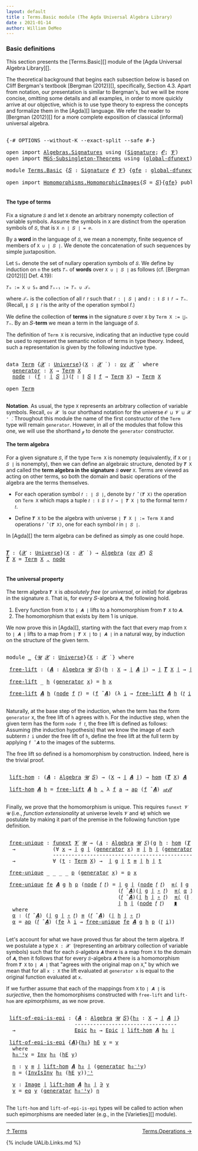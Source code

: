 ```yaml
---
layout: default
title : Terms.Basic module (The Agda Universal Algebra Library)
date : 2021-01-14
author: William DeMeo
---
```


### <a id="basic-definitions">Basic definitions</a>

This section presents the [Terms.Basic][] module of the [Agda Universal Algebra Library][].

The theoretical background that begins each subsection below is based on Cliff Bergman's textbook [Bergman (2012)][], specifically, Section 4.3.  Apart from notation, our presentation is similar to Bergman's, but we will be more concise, omitting some details and all examples, in order to more quickly arrive at our objective, which is to use type theory to express the concepts and formalize them in the [Agda][] language.  We refer the reader to [Bergman (2012)][] for a more complete exposition of classical (informal) universal algebra.

<pre class="Agda">

<a id="833" class="Symbol">{-#</a> <a id="837" class="Keyword">OPTIONS</a> <a id="845" class="Pragma">--without-K</a> <a id="857" class="Pragma">--exact-split</a> <a id="871" class="Pragma">--safe</a> <a id="878" class="Symbol">#-}</a>

<a id="883" class="Keyword">open</a> <a id="888" class="Keyword">import</a> <a id="895" href="Algebras.Signatures.html" class="Module">Algebras.Signatures</a> <a id="915" class="Keyword">using</a> <a id="921" class="Symbol">(</a><a id="922" href="Algebras.Signatures.html#1299" class="Function">Signature</a><a id="931" class="Symbol">;</a> <a id="933" href="Prelude.Preliminaries.html#5595" class="Generalizable">𝓞</a><a id="934" class="Symbol">;</a> <a id="936" href="Universes.html#262" class="Generalizable">𝓥</a><a id="937" class="Symbol">)</a>
<a id="939" class="Keyword">open</a> <a id="944" class="Keyword">import</a> <a id="951" href="MGS-Subsingleton-Theorems.html" class="Module">MGS-Subsingleton-Theorems</a> <a id="977" class="Keyword">using</a> <a id="983" class="Symbol">(</a><a id="984" href="MGS-Subsingleton-Theorems.html#3468" class="Function">global-dfunext</a><a id="998" class="Symbol">)</a>

<a id="1001" class="Keyword">module</a> <a id="1008" href="Terms.Basic.html" class="Module">Terms.Basic</a> <a id="1020" class="Symbol">{</a><a id="1021" href="Terms.Basic.html#1021" class="Bound">𝑆</a> <a id="1023" class="Symbol">:</a> <a id="1025" href="Algebras.Signatures.html#1299" class="Function">Signature</a> <a id="1035" href="Prelude.Preliminaries.html#5595" class="Generalizable">𝓞</a> <a id="1037" href="Universes.html#262" class="Generalizable">𝓥</a><a id="1038" class="Symbol">}</a> <a id="1040" class="Symbol">{</a><a id="1041" href="Terms.Basic.html#1041" class="Bound">gfe</a> <a id="1045" class="Symbol">:</a> <a id="1047" href="MGS-Subsingleton-Theorems.html#3468" class="Function">global-dfunext</a><a id="1061" class="Symbol">}</a> <a id="1063" class="Keyword">where</a>

<a id="1070" class="Keyword">open</a> <a id="1075" class="Keyword">import</a> <a id="1082" href="Homomorphisms.HomomorphicImages.html" class="Module">Homomorphisms.HomomorphicImages</a><a id="1113" class="Symbol">{</a><a id="1114" class="Argument">𝑆</a> <a id="1116" class="Symbol">=</a> <a id="1118" href="Terms.Basic.html#1021" class="Bound">𝑆</a><a id="1119" class="Symbol">}{</a><a id="1121" href="Terms.Basic.html#1041" class="Bound">gfe</a><a id="1124" class="Symbol">}</a> <a id="1126" class="Keyword">public</a>

</pre>

#### <a id="the-type-of-terms">The type of terms</a>

Fix a signature `𝑆` and let `X` denote an arbitrary nonempty collection of variable symbols. Assume the symbols in `X` are distinct from the operation symbols of `𝑆`, that is `X ∩ ∣ 𝑆 ∣ = ∅`.

By a **word** in the language of `𝑆`, we mean a nonempty, finite sequence of members of `X ∪ ∣ 𝑆 ∣`. We denote the concatenation of such sequences by simple juxtaposition.

Let `S₀` denote the set of nullary operation symbols of `𝑆`. We define by induction on `n` the sets `𝑇ₙ` of **words** over `X ∪ ∣ 𝑆 ∣` as follows (cf. [Bergman (2012)][] Def. 4.19):

`𝑇₀ := X ∪ S₀` and `𝑇ₙ₊₁ := 𝑇ₙ ∪ 𝒯ₙ`

where `𝒯ₙ` is the collection of all `𝑓 𝑡` such that `𝑓 : ∣ 𝑆 ∣` and `𝑡 : ∥ 𝑆 ∥ 𝑓 → 𝑇ₙ`. (Recall, `∥ 𝑆 ∥ 𝑓` is the arity of the operation symbol 𝑓.)

We define the collection of **terms** in the signature `𝑆` over `X` by `Term X := ⋃ₙ 𝑇ₙ`. By an 𝑆-**term** we mean a term in the language of `𝑆`.

The definition of `Term X` is recursive, indicating that an inductive type could be used to represent the semantic notion of terms in type theory. Indeed, such a representation is given by the following inductive type.

<pre class="Agda">

<a id="2317" class="Keyword">data</a> <a id="Term"></a><a id="2322" href="Terms.Basic.html#2322" class="Datatype">Term</a> <a id="2327" class="Symbol">{</a><a id="2328" href="Terms.Basic.html#2328" class="Bound">𝓧</a> <a id="2330" class="Symbol">:</a> <a id="2332" href="Agda.Primitive.html#423" class="Function">Universe</a><a id="2340" class="Symbol">}(</a><a id="2342" href="Terms.Basic.html#2342" class="Bound">X</a> <a id="2344" class="Symbol">:</a> <a id="2346" href="Terms.Basic.html#2328" class="Bound">𝓧</a> <a id="2348" href="Universes.html#403" class="Function Operator">̇</a> <a id="2350" class="Symbol">)</a> <a id="2352" class="Symbol">:</a> <a id="2354" href="Algebras.Products.html#1918" class="Function">ov</a> <a id="2357" href="Terms.Basic.html#2328" class="Bound">𝓧</a> <a id="2359" href="Universes.html#403" class="Function Operator">̇</a>  <a id="2362" class="Keyword">where</a>
  <a id="Term.generator"></a><a id="2370" href="Terms.Basic.html#2370" class="InductiveConstructor">generator</a> <a id="2380" class="Symbol">:</a> <a id="2382" href="Terms.Basic.html#2342" class="Bound">X</a> <a id="2384" class="Symbol">→</a> <a id="2386" href="Terms.Basic.html#2322" class="Datatype">Term</a> <a id="2391" href="Terms.Basic.html#2342" class="Bound">X</a>
  <a id="Term.node"></a><a id="2395" href="Terms.Basic.html#2395" class="InductiveConstructor">node</a> <a id="2400" class="Symbol">:</a> <a id="2402" class="Symbol">(</a><a id="2403" href="Terms.Basic.html#2403" class="Bound">f</a> <a id="2405" class="Symbol">:</a> <a id="2407" href="Prelude.Preliminaries.html#13518" class="Function Operator">∣</a> <a id="2409" href="Terms.Basic.html#1021" class="Bound">𝑆</a> <a id="2411" href="Prelude.Preliminaries.html#13518" class="Function Operator">∣</a><a id="2412" class="Symbol">)(</a><a id="2414" href="Terms.Basic.html#2414" class="Bound">𝑡</a> <a id="2416" class="Symbol">:</a> <a id="2418" href="Prelude.Preliminaries.html#13596" class="Function Operator">∥</a> <a id="2420" href="Terms.Basic.html#1021" class="Bound">𝑆</a> <a id="2422" href="Prelude.Preliminaries.html#13596" class="Function Operator">∥</a> <a id="2424" href="Terms.Basic.html#2403" class="Bound">f</a> <a id="2426" class="Symbol">→</a> <a id="2428" href="Terms.Basic.html#2322" class="Datatype">Term</a> <a id="2433" href="Terms.Basic.html#2342" class="Bound">X</a><a id="2434" class="Symbol">)</a> <a id="2436" class="Symbol">→</a> <a id="2438" href="Terms.Basic.html#2322" class="Datatype">Term</a> <a id="2443" href="Terms.Basic.html#2342" class="Bound">X</a>

<a id="2446" class="Keyword">open</a> <a id="2451" href="Terms.Basic.html#2322" class="Module">Term</a>

</pre>

**Notation**. As usual, the type `X` represents an arbitrary collection of variable symbols. Recall, `ov 𝓧 ̇` is our shorthand notation for the universe `𝓞 ⊔ 𝓥 ⊔ 𝓧 ⁺ ̇`.  Throughout this module the name of the first constructor of the `Term` type will remain `generator`. However, in all of the modules that follow this one, we will use the shorthand `ℊ` to denote the `generator` constructor.



#### <a id="the-term-algebra">The term algebra</a>

For a given signature `𝑆`, if the type `Term X` is nonempty (equivalently, if `X` or `∣ 𝑆 ∣` is nonempty), then we can define an algebraic structure, denoted by `𝑻 X` and called the **term algebra in the signature** `𝑆` **over** `X`.  Terms are viewed as acting on other terms, so both the domain and basic operations of the algebra are the terms themselves.

* For each operation symbol `𝑓 : ∣ 𝑆 ∣`, denote by `𝑓 ̂ (𝑻 X)` the operation on `Term X` which maps a tuple `𝑡 : ∥ 𝑆 ∥ 𝑓 → ∣ 𝑻 X ∣` to the formal term `𝑓 𝑡`.

* Define `𝑻 X` to be the algebra with universe `∣ 𝑻 X ∣ := Term X` and operations `𝑓 ̂ (𝑻 X)`, one for each symbol `𝑓` in `∣ 𝑆 ∣`.

In [Agda][] the term algebra can be defined as simply as one could hope.

<pre class="Agda">

<a id="𝑻"></a><a id="3657" href="Terms.Basic.html#3657" class="Function">𝑻</a> <a id="3659" class="Symbol">:</a> <a id="3661" class="Symbol">{</a><a id="3662" href="Terms.Basic.html#3662" class="Bound">𝓧</a> <a id="3664" class="Symbol">:</a> <a id="3666" href="Agda.Primitive.html#423" class="Function">Universe</a><a id="3674" class="Symbol">}(</a><a id="3676" href="Terms.Basic.html#3676" class="Bound">X</a> <a id="3678" class="Symbol">:</a> <a id="3680" href="Terms.Basic.html#3662" class="Bound">𝓧</a> <a id="3682" href="Universes.html#403" class="Function Operator">̇</a> <a id="3684" class="Symbol">)</a> <a id="3686" class="Symbol">→</a> <a id="3688" href="Algebras.Algebras.html#694" class="Function">Algebra</a> <a id="3696" class="Symbol">(</a><a id="3697" href="Algebras.Products.html#1918" class="Function">ov</a> <a id="3700" href="Terms.Basic.html#3662" class="Bound">𝓧</a><a id="3701" class="Symbol">)</a> <a id="3703" href="Terms.Basic.html#1021" class="Bound">𝑆</a>
<a id="3705" href="Terms.Basic.html#3657" class="Function">𝑻</a> <a id="3707" href="Terms.Basic.html#3707" class="Bound">X</a> <a id="3709" class="Symbol">=</a> <a id="3711" href="Terms.Basic.html#2322" class="Datatype">Term</a> <a id="3716" href="Terms.Basic.html#3707" class="Bound">X</a> <a id="3718" href="Prelude.Preliminaries.html#14513" class="InductiveConstructor Operator">,</a> <a id="3720" href="Terms.Basic.html#2395" class="InductiveConstructor">node</a>

</pre>



#### <a id="the-universal-property">The universal property</a>

The term algebra `𝑻 X` is *absolutely free* (or *universal*, or *initial*) for algebras in the signature `𝑆`. That is, for every 𝑆-algebra `𝑨`, the following hold.

1. Every function from `𝑋` to `∣ 𝑨 ∣` lifts to a homomorphism from `𝑻 X` to `𝑨`.
2. The homomorphism that exists by item 1 is unique.

We now prove this in [Agda][], starting with the fact that every map from `X` to `∣ 𝑨 ∣` lifts to a map from `∣ 𝑻 X ∣` to `∣ 𝑨 ∣` in a natural way, by induction on the structure of the given term.

<pre class="Agda">

<a id="4316" class="Keyword">module</a> <a id="4323" href="Terms.Basic.html#4323" class="Module">_</a> <a id="4325" class="Symbol">{</a><a id="4326" href="Terms.Basic.html#4326" class="Bound">𝓤</a> <a id="4328" href="Terms.Basic.html#4328" class="Bound">𝓧</a> <a id="4330" class="Symbol">:</a> <a id="4332" href="Agda.Primitive.html#423" class="Function">Universe</a><a id="4340" class="Symbol">}{</a><a id="4342" href="Terms.Basic.html#4342" class="Bound">X</a> <a id="4344" class="Symbol">:</a> <a id="4346" href="Terms.Basic.html#4328" class="Bound">𝓧</a> <a id="4348" href="Universes.html#403" class="Function Operator">̇</a> <a id="4350" class="Symbol">}</a> <a id="4352" class="Keyword">where</a>

 <a id="4360" href="Terms.Basic.html#4360" class="Function">free-lift</a> <a id="4370" class="Symbol">:</a> <a id="4372" class="Symbol">(</a><a id="4373" href="Terms.Basic.html#4373" class="Bound">𝑨</a> <a id="4375" class="Symbol">:</a> <a id="4377" href="Algebras.Algebras.html#694" class="Function">Algebra</a> <a id="4385" href="Terms.Basic.html#4326" class="Bound">𝓤</a> <a id="4387" href="Terms.Basic.html#1021" class="Bound">𝑆</a><a id="4388" class="Symbol">)(</a><a id="4390" href="Terms.Basic.html#4390" class="Bound">h</a> <a id="4392" class="Symbol">:</a> <a id="4394" href="Terms.Basic.html#4342" class="Bound">X</a> <a id="4396" class="Symbol">→</a> <a id="4398" href="Prelude.Preliminaries.html#13518" class="Function Operator">∣</a> <a id="4400" href="Terms.Basic.html#4373" class="Bound">𝑨</a> <a id="4402" href="Prelude.Preliminaries.html#13518" class="Function Operator">∣</a><a id="4403" class="Symbol">)</a> <a id="4405" class="Symbol">→</a> <a id="4407" href="Prelude.Preliminaries.html#13518" class="Function Operator">∣</a> <a id="4409" href="Terms.Basic.html#3657" class="Function">𝑻</a> <a id="4411" href="Terms.Basic.html#4342" class="Bound">X</a> <a id="4413" href="Prelude.Preliminaries.html#13518" class="Function Operator">∣</a> <a id="4415" class="Symbol">→</a> <a id="4417" href="Prelude.Preliminaries.html#13518" class="Function Operator">∣</a> <a id="4419" href="Terms.Basic.html#4373" class="Bound">𝑨</a> <a id="4421" href="Prelude.Preliminaries.html#13518" class="Function Operator">∣</a>

 <a id="4425" href="Terms.Basic.html#4360" class="Function">free-lift</a> <a id="4435" class="Symbol">_</a> <a id="4437" href="Terms.Basic.html#4437" class="Bound">h</a> <a id="4439" class="Symbol">(</a><a id="4440" href="Terms.Basic.html#2370" class="InductiveConstructor">generator</a> <a id="4450" href="Terms.Basic.html#4450" class="Bound">x</a><a id="4451" class="Symbol">)</a> <a id="4453" class="Symbol">=</a> <a id="4455" href="Terms.Basic.html#4437" class="Bound">h</a> <a id="4457" href="Terms.Basic.html#4450" class="Bound">x</a>

 <a id="4461" href="Terms.Basic.html#4360" class="Function">free-lift</a> <a id="4471" href="Terms.Basic.html#4471" class="Bound">𝑨</a> <a id="4473" href="Terms.Basic.html#4473" class="Bound">h</a> <a id="4475" class="Symbol">(</a><a id="4476" href="Terms.Basic.html#2395" class="InductiveConstructor">node</a> <a id="4481" href="Terms.Basic.html#4481" class="Bound">f</a> <a id="4483" href="Terms.Basic.html#4483" class="Bound">𝑡</a><a id="4484" class="Symbol">)</a> <a id="4486" class="Symbol">=</a> <a id="4488" class="Symbol">(</a><a id="4489" href="Terms.Basic.html#4481" class="Bound">f</a> <a id="4491" href="Algebras.Algebras.html#2991" class="Function Operator">̂</a> <a id="4493" href="Terms.Basic.html#4471" class="Bound">𝑨</a><a id="4494" class="Symbol">)</a> <a id="4496" class="Symbol">(λ</a> <a id="4499" href="Terms.Basic.html#4499" class="Bound">i</a> <a id="4501" class="Symbol">→</a> <a id="4503" href="Terms.Basic.html#4360" class="Function">free-lift</a> <a id="4513" href="Terms.Basic.html#4471" class="Bound">𝑨</a> <a id="4515" href="Terms.Basic.html#4473" class="Bound">h</a> <a id="4517" class="Symbol">(</a><a id="4518" href="Terms.Basic.html#4483" class="Bound">𝑡</a> <a id="4520" href="Terms.Basic.html#4499" class="Bound">i</a><a id="4521" class="Symbol">))</a>

</pre>

Naturally, at the base step of the induction, when the term has the form `generator`
x, the free lift of `h` agrees with `h`.  For the inductive step, when the
given term has the form `node f 𝑡`, the free lift is defined as
follows: Assuming (the induction hypothesis) that we know the image of each
subterm `𝑡 i` under the free lift of `h`, define the free lift at the
full term by applying `f ̂ 𝑨` to the images of the subterms.

The free lift so defined is a homomorphism by construction. Indeed, here is the trivial proof.

<pre class="Agda">

 <a id="5080" href="Terms.Basic.html#5080" class="Function">lift-hom</a> <a id="5089" class="Symbol">:</a> <a id="5091" class="Symbol">(</a><a id="5092" href="Terms.Basic.html#5092" class="Bound">𝑨</a> <a id="5094" class="Symbol">:</a> <a id="5096" href="Algebras.Algebras.html#694" class="Function">Algebra</a> <a id="5104" href="Terms.Basic.html#4326" class="Bound">𝓤</a> <a id="5106" href="Terms.Basic.html#1021" class="Bound">𝑆</a><a id="5107" class="Symbol">)</a> <a id="5109" class="Symbol">→</a> <a id="5111" class="Symbol">(</a><a id="5112" href="Terms.Basic.html#4342" class="Bound">X</a> <a id="5114" class="Symbol">→</a> <a id="5116" href="Prelude.Preliminaries.html#13518" class="Function Operator">∣</a> <a id="5118" href="Terms.Basic.html#5092" class="Bound">𝑨</a> <a id="5120" href="Prelude.Preliminaries.html#13518" class="Function Operator">∣</a><a id="5121" class="Symbol">)</a> <a id="5123" class="Symbol">→</a> <a id="5125" href="Homomorphisms.Basic.html#2274" class="Function">hom</a> <a id="5129" class="Symbol">(</a><a id="5130" href="Terms.Basic.html#3657" class="Function">𝑻</a> <a id="5132" href="Terms.Basic.html#4342" class="Bound">X</a><a id="5133" class="Symbol">)</a> <a id="5135" href="Terms.Basic.html#5092" class="Bound">𝑨</a>

 <a id="5139" href="Terms.Basic.html#5080" class="Function">lift-hom</a> <a id="5148" href="Terms.Basic.html#5148" class="Bound">𝑨</a> <a id="5150" href="Terms.Basic.html#5150" class="Bound">h</a> <a id="5152" class="Symbol">=</a> <a id="5154" href="Terms.Basic.html#4360" class="Function">free-lift</a> <a id="5164" href="Terms.Basic.html#5148" class="Bound">𝑨</a> <a id="5166" href="Terms.Basic.html#5150" class="Bound">h</a> <a id="5168" href="Prelude.Preliminaries.html#14513" class="InductiveConstructor Operator">,</a> <a id="5170" class="Symbol">λ</a> <a id="5172" href="Terms.Basic.html#5172" class="Bound">f</a> <a id="5174" href="Terms.Basic.html#5174" class="Bound">a</a> <a id="5176" class="Symbol">→</a> <a id="5178" href="MGS-MLTT.html#6613" class="Function">ap</a> <a id="5181" class="Symbol">(</a><a id="5182" href="Terms.Basic.html#5172" class="Bound">f</a> <a id="5184" href="Algebras.Algebras.html#2991" class="Function Operator">̂</a> <a id="5186" href="Terms.Basic.html#5148" class="Bound">𝑨</a><a id="5187" class="Symbol">)</a> <a id="5189" href="Prelude.Equality.html#1245" class="InductiveConstructor">𝓇ℯ𝒻𝓁</a>

</pre>

Finally, we prove that the homomorphism is unique.  This requires `funext 𝓥 𝓤` (i.e., *function extensionality* at universe levels `𝓥` and `𝓤`) which we postulate by making it part of the premise in the following function type definition.

<pre class="Agda">

 <a id="5462" href="Terms.Basic.html#5462" class="Function">free-unique</a> <a id="5474" class="Symbol">:</a> <a id="5476" href="MGS-FunExt-from-Univalence.html#393" class="Function">funext</a> <a id="5483" href="Terms.Basic.html#1037" class="Bound">𝓥</a> <a id="5485" href="Terms.Basic.html#4326" class="Bound">𝓤</a> <a id="5487" class="Symbol">→</a> <a id="5489" class="Symbol">(</a><a id="5490" href="Terms.Basic.html#5490" class="Bound">𝑨</a> <a id="5492" class="Symbol">:</a> <a id="5494" href="Algebras.Algebras.html#694" class="Function">Algebra</a> <a id="5502" href="Terms.Basic.html#4326" class="Bound">𝓤</a> <a id="5504" href="Terms.Basic.html#1021" class="Bound">𝑆</a><a id="5505" class="Symbol">)(</a><a id="5507" href="Terms.Basic.html#5507" class="Bound">g</a> <a id="5509" href="Terms.Basic.html#5509" class="Bound">h</a> <a id="5511" class="Symbol">:</a> <a id="5513" href="Homomorphisms.Basic.html#2274" class="Function">hom</a> <a id="5517" class="Symbol">(</a><a id="5518" href="Terms.Basic.html#3657" class="Function">𝑻</a> <a id="5520" href="Terms.Basic.html#4342" class="Bound">X</a><a id="5521" class="Symbol">)</a> <a id="5523" href="Terms.Basic.html#5490" class="Bound">𝑨</a><a id="5524" class="Symbol">)</a>
  <a id="5528" class="Symbol">→</a>            <a id="5541" class="Symbol">(∀</a> <a id="5544" href="Terms.Basic.html#5544" class="Bound">x</a> <a id="5546" class="Symbol">→</a> <a id="5548" href="Prelude.Preliminaries.html#13518" class="Function Operator">∣</a> <a id="5550" href="Terms.Basic.html#5507" class="Bound">g</a> <a id="5552" href="Prelude.Preliminaries.html#13518" class="Function Operator">∣</a> <a id="5554" class="Symbol">(</a><a id="5555" href="Terms.Basic.html#2370" class="InductiveConstructor">generator</a> <a id="5565" href="Terms.Basic.html#5544" class="Bound">x</a><a id="5566" class="Symbol">)</a> <a id="5568" href="Prelude.Equality.html#1231" class="Datatype Operator">≡</a> <a id="5570" href="Prelude.Preliminaries.html#13518" class="Function Operator">∣</a> <a id="5572" href="Terms.Basic.html#5509" class="Bound">h</a> <a id="5574" href="Prelude.Preliminaries.html#13518" class="Function Operator">∣</a> <a id="5576" class="Symbol">(</a><a id="5577" href="Terms.Basic.html#2370" class="InductiveConstructor">generator</a> <a id="5587" href="Terms.Basic.html#5544" class="Bound">x</a><a id="5588" class="Symbol">))</a>
               <a id="5606" class="Comment">----------------------------------------------------</a>
  <a id="5661" class="Symbol">→</a>            <a id="5674" class="Symbol">∀</a> <a id="5676" class="Symbol">(</a><a id="5677" href="Terms.Basic.html#5677" class="Bound">t</a> <a id="5679" class="Symbol">:</a> <a id="5681" href="Terms.Basic.html#2322" class="Datatype">Term</a> <a id="5686" href="Terms.Basic.html#4342" class="Bound">X</a><a id="5687" class="Symbol">)</a> <a id="5689" class="Symbol">→</a>  <a id="5692" href="Prelude.Preliminaries.html#13518" class="Function Operator">∣</a> <a id="5694" href="Terms.Basic.html#5507" class="Bound">g</a> <a id="5696" href="Prelude.Preliminaries.html#13518" class="Function Operator">∣</a> <a id="5698" href="Terms.Basic.html#5677" class="Bound">t</a> <a id="5700" href="Prelude.Equality.html#1231" class="Datatype Operator">≡</a> <a id="5702" href="Prelude.Preliminaries.html#13518" class="Function Operator">∣</a> <a id="5704" href="Terms.Basic.html#5509" class="Bound">h</a> <a id="5706" href="Prelude.Preliminaries.html#13518" class="Function Operator">∣</a> <a id="5708" href="Terms.Basic.html#5677" class="Bound">t</a>

 <a id="5712" href="Terms.Basic.html#5462" class="Function">free-unique</a> <a id="5724" class="Symbol">_</a> <a id="5726" class="Symbol">_</a> <a id="5728" class="Symbol">_</a> <a id="5730" class="Symbol">_</a> <a id="5732" href="Terms.Basic.html#5732" class="Bound">p</a> <a id="5734" class="Symbol">(</a><a id="5735" href="Terms.Basic.html#2370" class="InductiveConstructor">generator</a> <a id="5745" href="Terms.Basic.html#5745" class="Bound">x</a><a id="5746" class="Symbol">)</a> <a id="5748" class="Symbol">=</a> <a id="5750" href="Terms.Basic.html#5732" class="Bound">p</a> <a id="5752" href="Terms.Basic.html#5745" class="Bound">x</a>

 <a id="5756" href="Terms.Basic.html#5462" class="Function">free-unique</a> <a id="5768" href="Terms.Basic.html#5768" class="Bound">fe</a> <a id="5771" href="Terms.Basic.html#5771" class="Bound">𝑨</a> <a id="5773" href="Terms.Basic.html#5773" class="Bound">g</a> <a id="5775" href="Terms.Basic.html#5775" class="Bound">h</a> <a id="5777" href="Terms.Basic.html#5777" class="Bound">p</a> <a id="5779" class="Symbol">(</a><a id="5780" href="Terms.Basic.html#2395" class="InductiveConstructor">node</a> <a id="5785" href="Terms.Basic.html#5785" class="Bound">𝑓</a> <a id="5787" href="Terms.Basic.html#5787" class="Bound">𝑡</a><a id="5788" class="Symbol">)</a> <a id="5790" class="Symbol">=</a> <a id="5792" href="Prelude.Preliminaries.html#13518" class="Function Operator">∣</a> <a id="5794" href="Terms.Basic.html#5773" class="Bound">g</a> <a id="5796" href="Prelude.Preliminaries.html#13518" class="Function Operator">∣</a> <a id="5798" class="Symbol">(</a><a id="5799" href="Terms.Basic.html#2395" class="InductiveConstructor">node</a> <a id="5804" href="Terms.Basic.html#5785" class="Bound">𝑓</a> <a id="5806" href="Terms.Basic.html#5787" class="Bound">𝑡</a><a id="5807" class="Symbol">)</a>  <a id="5810" href="MGS-MLTT.html#5997" class="Function Operator">≡⟨</a> <a id="5813" href="Prelude.Preliminaries.html#13596" class="Function Operator">∥</a> <a id="5815" href="Terms.Basic.html#5773" class="Bound">g</a> <a id="5817" href="Prelude.Preliminaries.html#13596" class="Function Operator">∥</a> <a id="5819" href="Terms.Basic.html#5785" class="Bound">𝑓</a> <a id="5821" href="Terms.Basic.html#5787" class="Bound">𝑡</a> <a id="5823" href="MGS-MLTT.html#5997" class="Function Operator">⟩</a>
                                    <a id="5861" class="Symbol">(</a><a id="5862" href="Terms.Basic.html#5785" class="Bound">𝑓</a> <a id="5864" href="Algebras.Algebras.html#2991" class="Function Operator">̂</a> <a id="5866" href="Terms.Basic.html#5771" class="Bound">𝑨</a><a id="5867" class="Symbol">)(</a><a id="5869" href="Prelude.Preliminaries.html#13518" class="Function Operator">∣</a> <a id="5871" href="Terms.Basic.html#5773" class="Bound">g</a> <a id="5873" href="Prelude.Preliminaries.html#13518" class="Function Operator">∣</a> <a id="5875" href="MGS-MLTT.html#3813" class="Function Operator">∘</a> <a id="5877" href="Terms.Basic.html#5787" class="Bound">𝑡</a><a id="5878" class="Symbol">)</a>  <a id="5881" href="MGS-MLTT.html#5997" class="Function Operator">≡⟨</a> <a id="5884" href="Terms.Basic.html#6030" class="Function">α</a> <a id="5886" href="MGS-MLTT.html#5997" class="Function Operator">⟩</a>
                                    <a id="5924" class="Symbol">(</a><a id="5925" href="Terms.Basic.html#5785" class="Bound">𝑓</a> <a id="5927" href="Algebras.Algebras.html#2991" class="Function Operator">̂</a> <a id="5929" href="Terms.Basic.html#5771" class="Bound">𝑨</a><a id="5930" class="Symbol">)(</a><a id="5932" href="Prelude.Preliminaries.html#13518" class="Function Operator">∣</a> <a id="5934" href="Terms.Basic.html#5775" class="Bound">h</a> <a id="5936" href="Prelude.Preliminaries.html#13518" class="Function Operator">∣</a> <a id="5938" href="MGS-MLTT.html#3813" class="Function Operator">∘</a> <a id="5940" href="Terms.Basic.html#5787" class="Bound">𝑡</a><a id="5941" class="Symbol">)</a>  <a id="5944" href="MGS-MLTT.html#5997" class="Function Operator">≡⟨</a> <a id="5947" class="Symbol">(</a><a id="5948" href="Prelude.Preliminaries.html#13596" class="Function Operator">∥</a> <a id="5950" href="Terms.Basic.html#5775" class="Bound">h</a> <a id="5952" href="Prelude.Preliminaries.html#13596" class="Function Operator">∥</a> <a id="5954" href="Terms.Basic.html#5785" class="Bound">𝑓</a> <a id="5956" href="Terms.Basic.html#5787" class="Bound">𝑡</a><a id="5957" class="Symbol">)</a><a id="5958" href="MGS-MLTT.html#6125" class="Function Operator">⁻¹</a> <a id="5961" href="MGS-MLTT.html#5997" class="Function Operator">⟩</a>
                                    <a id="5999" href="Prelude.Preliminaries.html#13518" class="Function Operator">∣</a> <a id="6001" href="Terms.Basic.html#5775" class="Bound">h</a> <a id="6003" href="Prelude.Preliminaries.html#13518" class="Function Operator">∣</a> <a id="6005" class="Symbol">(</a><a id="6006" href="Terms.Basic.html#2395" class="InductiveConstructor">node</a> <a id="6011" href="Terms.Basic.html#5785" class="Bound">𝑓</a> <a id="6013" href="Terms.Basic.html#5787" class="Bound">𝑡</a><a id="6014" class="Symbol">)</a>   <a id="6018" href="MGS-MLTT.html#6079" class="Function Operator">∎</a>
  <a id="6022" class="Keyword">where</a>
  <a id="6030" href="Terms.Basic.html#6030" class="Function">α</a> <a id="6032" class="Symbol">:</a> <a id="6034" class="Symbol">(</a><a id="6035" href="Terms.Basic.html#5785" class="Bound">𝑓</a> <a id="6037" href="Algebras.Algebras.html#2991" class="Function Operator">̂</a> <a id="6039" href="Terms.Basic.html#5771" class="Bound">𝑨</a><a id="6040" class="Symbol">)</a> <a id="6042" class="Symbol">(</a><a id="6043" href="Prelude.Preliminaries.html#13518" class="Function Operator">∣</a> <a id="6045" href="Terms.Basic.html#5773" class="Bound">g</a> <a id="6047" href="Prelude.Preliminaries.html#13518" class="Function Operator">∣</a> <a id="6049" href="MGS-MLTT.html#3813" class="Function Operator">∘</a> <a id="6051" href="Terms.Basic.html#5787" class="Bound">𝑡</a><a id="6052" class="Symbol">)</a> <a id="6054" href="Prelude.Equality.html#1231" class="Datatype Operator">≡</a> <a id="6056" class="Symbol">(</a><a id="6057" href="Terms.Basic.html#5785" class="Bound">𝑓</a> <a id="6059" href="Algebras.Algebras.html#2991" class="Function Operator">̂</a> <a id="6061" href="Terms.Basic.html#5771" class="Bound">𝑨</a><a id="6062" class="Symbol">)</a> <a id="6064" class="Symbol">(</a><a id="6065" href="Prelude.Preliminaries.html#13518" class="Function Operator">∣</a> <a id="6067" href="Terms.Basic.html#5775" class="Bound">h</a> <a id="6069" href="Prelude.Preliminaries.html#13518" class="Function Operator">∣</a> <a id="6071" href="MGS-MLTT.html#3813" class="Function Operator">∘</a> <a id="6073" href="Terms.Basic.html#5787" class="Bound">𝑡</a><a id="6074" class="Symbol">)</a>
  <a id="6078" href="Terms.Basic.html#6030" class="Function">α</a> <a id="6080" class="Symbol">=</a> <a id="6082" href="MGS-MLTT.html#6613" class="Function">ap</a> <a id="6085" class="Symbol">(</a><a id="6086" href="Terms.Basic.html#5785" class="Bound">𝑓</a> <a id="6088" href="Algebras.Algebras.html#2991" class="Function Operator">̂</a> <a id="6090" href="Terms.Basic.html#5771" class="Bound">𝑨</a><a id="6091" class="Symbol">)</a> <a id="6093" class="Symbol">(</a><a id="6094" href="Terms.Basic.html#5768" class="Bound">fe</a> <a id="6097" class="Symbol">λ</a> <a id="6099" href="Terms.Basic.html#6099" class="Bound">i</a> <a id="6101" class="Symbol">→</a> <a id="6103" href="Terms.Basic.html#5462" class="Function">free-unique</a> <a id="6115" href="Terms.Basic.html#5768" class="Bound">fe</a> <a id="6118" href="Terms.Basic.html#5771" class="Bound">𝑨</a> <a id="6120" href="Terms.Basic.html#5773" class="Bound">g</a> <a id="6122" href="Terms.Basic.html#5775" class="Bound">h</a> <a id="6124" href="Terms.Basic.html#5777" class="Bound">p</a> <a id="6126" class="Symbol">(</a><a id="6127" href="Terms.Basic.html#5787" class="Bound">𝑡</a> <a id="6129" href="Terms.Basic.html#6099" class="Bound">i</a><a id="6130" class="Symbol">))</a>

</pre>

Let's account for what we have proved thus far about the term algebra.  If we postulate a type `X : 𝓧 ̇` (representing an arbitrary collection of variable symbols) such that for each `𝑆`-algebra `𝑨` there is a map from `X` to the domain of `𝑨`, then it follows that for every `𝑆`-algebra `𝑨` there is a homomorphism from `𝑻 X` to `∣ 𝑨 ∣` that "agrees with the original map on `X`," by which we mean that for all `x : X` the lift evaluated at `generator x` is equal to the original function evaluated at `x`.

If we further assume that each of the mappings from `X` to `∣ 𝑨 ∣` is *surjective*, then the homomorphisms constructed with `free-lift` and `lift-hom` are *epimorphisms*, as we now prove.

<pre class="Agda">

 <a id="6859" href="Terms.Basic.html#6859" class="Function">lift-of-epi-is-epi</a> <a id="6878" class="Symbol">:</a> <a id="6880" class="Symbol">{</a><a id="6881" href="Terms.Basic.html#6881" class="Bound">𝑨</a> <a id="6883" class="Symbol">:</a> <a id="6885" href="Algebras.Algebras.html#694" class="Function">Algebra</a> <a id="6893" href="Terms.Basic.html#4326" class="Bound">𝓤</a> <a id="6895" href="Terms.Basic.html#1021" class="Bound">𝑆</a><a id="6896" class="Symbol">}{</a><a id="6898" href="Terms.Basic.html#6898" class="Bound">h₀</a> <a id="6901" class="Symbol">:</a> <a id="6903" href="Terms.Basic.html#4342" class="Bound">X</a> <a id="6905" class="Symbol">→</a> <a id="6907" href="Prelude.Preliminaries.html#13518" class="Function Operator">∣</a> <a id="6909" href="Terms.Basic.html#6881" class="Bound">𝑨</a> <a id="6911" href="Prelude.Preliminaries.html#13518" class="Function Operator">∣</a><a id="6912" class="Symbol">}</a>
                      <a id="6936" class="Comment">---------------------------------</a>
  <a id="6972" class="Symbol">→</a>                   <a id="6992" href="Prelude.Inverses.html#2497" class="Function">Epic</a> <a id="6997" href="Terms.Basic.html#6898" class="Bound">h₀</a> <a id="7000" class="Symbol">→</a> <a id="7002" href="Prelude.Inverses.html#2497" class="Function">Epic</a> <a id="7007" href="Prelude.Preliminaries.html#13518" class="Function Operator">∣</a> <a id="7009" href="Terms.Basic.html#5080" class="Function">lift-hom</a> <a id="7018" href="Terms.Basic.html#6881" class="Bound">𝑨</a> <a id="7020" href="Terms.Basic.html#6898" class="Bound">h₀</a> <a id="7023" href="Prelude.Preliminaries.html#13518" class="Function Operator">∣</a>

 <a id="7027" href="Terms.Basic.html#6859" class="Function">lift-of-epi-is-epi</a> <a id="7046" class="Symbol">{</a><a id="7047" href="Terms.Basic.html#7047" class="Bound">𝑨</a><a id="7048" class="Symbol">}{</a><a id="7050" href="Terms.Basic.html#7050" class="Bound">h₀</a><a id="7052" class="Symbol">}</a> <a id="7054" href="Terms.Basic.html#7054" class="Bound">hE</a> <a id="7057" href="Terms.Basic.html#7057" class="Bound">y</a> <a id="7059" class="Symbol">=</a> <a id="7061" href="Terms.Basic.html#7174" class="Function">γ</a>
  <a id="7065" class="Keyword">where</a>
  <a id="7073" href="Terms.Basic.html#7073" class="Function">h₀⁻¹y</a> <a id="7079" class="Symbol">=</a> <a id="7081" href="Prelude.Inverses.html#1902" class="Function">Inv</a> <a id="7085" href="Terms.Basic.html#7050" class="Bound">h₀</a> <a id="7088" class="Symbol">(</a><a id="7089" href="Terms.Basic.html#7054" class="Bound">hE</a> <a id="7092" href="Terms.Basic.html#7057" class="Bound">y</a><a id="7093" class="Symbol">)</a>

  <a id="7098" href="Terms.Basic.html#7098" class="Function">η</a> <a id="7100" class="Symbol">:</a> <a id="7102" href="Terms.Basic.html#7057" class="Bound">y</a> <a id="7104" href="Prelude.Equality.html#1231" class="Datatype Operator">≡</a> <a id="7106" href="Prelude.Preliminaries.html#13518" class="Function Operator">∣</a> <a id="7108" href="Terms.Basic.html#5080" class="Function">lift-hom</a> <a id="7117" href="Terms.Basic.html#7047" class="Bound">𝑨</a> <a id="7119" href="Terms.Basic.html#7050" class="Bound">h₀</a> <a id="7122" href="Prelude.Preliminaries.html#13518" class="Function Operator">∣</a> <a id="7124" class="Symbol">(</a><a id="7125" href="Terms.Basic.html#2370" class="InductiveConstructor">generator</a> <a id="7135" href="Terms.Basic.html#7073" class="Function">h₀⁻¹y</a><a id="7140" class="Symbol">)</a>
  <a id="7144" href="Terms.Basic.html#7098" class="Function">η</a> <a id="7146" class="Symbol">=</a> <a id="7148" class="Symbol">(</a><a id="7149" href="Prelude.Inverses.html#2114" class="Function">InvIsInv</a> <a id="7158" href="Terms.Basic.html#7050" class="Bound">h₀</a> <a id="7161" class="Symbol">(</a><a id="7162" href="Terms.Basic.html#7054" class="Bound">hE</a> <a id="7165" href="Terms.Basic.html#7057" class="Bound">y</a><a id="7166" class="Symbol">))</a><a id="7168" href="MGS-MLTT.html#6125" class="Function Operator">⁻¹</a>

  <a id="7174" href="Terms.Basic.html#7174" class="Function">γ</a> <a id="7176" class="Symbol">:</a> <a id="7178" href="Prelude.Inverses.html#694" class="Datatype Operator">Image</a> <a id="7184" href="Prelude.Preliminaries.html#13518" class="Function Operator">∣</a> <a id="7186" href="Terms.Basic.html#5080" class="Function">lift-hom</a> <a id="7195" href="Terms.Basic.html#7047" class="Bound">𝑨</a> <a id="7197" href="Terms.Basic.html#7050" class="Bound">h₀</a> <a id="7200" href="Prelude.Preliminaries.html#13518" class="Function Operator">∣</a> <a id="7202" href="Prelude.Inverses.html#694" class="Datatype Operator">∋</a> <a id="7204" href="Terms.Basic.html#7057" class="Bound">y</a>
  <a id="7208" href="Terms.Basic.html#7174" class="Function">γ</a> <a id="7210" class="Symbol">=</a> <a id="7212" href="Prelude.Inverses.html#790" class="InductiveConstructor">eq</a> <a id="7215" href="Terms.Basic.html#7057" class="Bound">y</a> <a id="7217" class="Symbol">(</a><a id="7218" href="Terms.Basic.html#2370" class="InductiveConstructor">generator</a> <a id="7228" href="Terms.Basic.html#7073" class="Function">h₀⁻¹y</a><a id="7233" class="Symbol">)</a> <a id="7235" href="Terms.Basic.html#7098" class="Function">η</a>

</pre>

The `lift-hom` and `lift-of-epi-is-epi` types will be called to action when such epimorphisms are needed later (e.g., in the [Varieties][] module).


--------------------------------------

<p></p>

[↑ Terms](Terms.html)
<span style="float:right;">[Terms.Operations →](Terms.Operations.html)</span>

{% include UALib.Links.md %}
